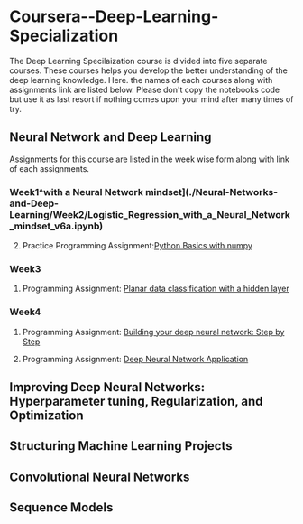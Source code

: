 # Coursera--Deep-Learning-Specialization

The Deep Learning Specilaization course is divided into five separate courses. These courses helps you develop the better understanding of the deep learning knowledge. Here. the names of each courses along with assignments link are listed below. Please don't copy the notebooks code but use it as last resort if nothing comes upon your mind after many times of try.

## Neural Network and Deep Learning

Assignments for this course are listed in the week wise form along with link of each assignments.

### Week1^with a Neural Network mindset](./Neural-Networks-and-Deep-Learning/Week2/Logistic_Regression_with_a_Neural_Network_mindset_v6a.ipynb)

2. Practice Programming Assignment:[Python Basics with numpy](./Neural-Networks-and-Deep-Learning/Week2/Python_Basics_With_Numpy_v3a.ipynb)

### Week3

1. Programming Assignment: [Planar data classification with a hidden layer](./Neural-Networks-and-Deep-Learning/Week3/Planar_data_classification_with_onehidden_layer_v6c.ipynb)

### Week4

1. Programming Assignment: [Building your deep neural network: Step by Step](./Neural-Networks-and-Deep-Learning/Week4/Building_your_Deep_Neural_Network_Step_by_Step_v8a.ipynb)

2. Programming Assignment: [Deep Neural Network Application](./Neural-Networks-and-Deep-Learning/Week4/Deep+Neural+Network+-+Application+v8.ipynb)
  
## Improving Deep Neural Networks: Hyperparameter tuning, Regularization, and Optimization

## Structuring Machine Learning Projects

## Convolutional Neural Networks

## Sequence Models
    

